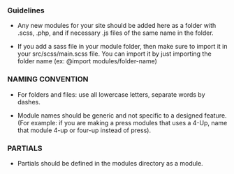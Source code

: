 ### Guidelines

- Any new modules for your site should be added here as a folder with .scss, .php, and if necessary .js files of the same name in the folder.

- If you add a sass file in your module folder, then make sure to import it in your src/scss/main.scss file. You can import it by just importing the folder name (ex: @import modules/folder-name)

### NAMING CONVENTION 
- For folders and files: use all lowercase letters, separate words by dashes.

- Module names should be generic and not specific to a designed feature. (For example: if you are making a press modules that uses a 4-Up, name that module 4-up or four-up instead of press).

### PARTIALS
- Partials should be defined in the modules directory as a module.
